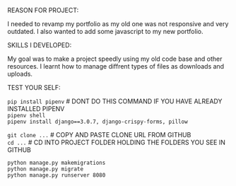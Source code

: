 REASON FOR PROJECT:

I needed to revamp my portfolio as my old one was not responsive and very outdated. I also wanted to add some javascript to my new portfolio.

SKILLS I DEVELOPED:

My goal was to make a project speedly using my old code base and other resources. I learnt how to manage diffrent types of files as downloads and uploads.

TEST YOUR SELF:

`pip install pipenv` # DONT DO THIS COMMAND IF YOU HAVE ALREADY INSTALLED PIPENV <br />
`pipenv shell` <br />
`pipenv install django==3.0.7, django-crispy-forms, pillow` <br />

`git clone ...` # COPY AND PASTE CLONE URL FROM GITHUB <br />
`cd ...` # CD INTO PROJECT FOLDER HOLDING THE FOLDERS YOU SEE IN GITHUB <br />

`python manage.py makemigrations` <br />
`python manage.py migrate` <br />
`python manage.py runserver 8080` <br />
